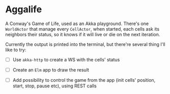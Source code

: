 Aggalife
=====

A Conway's Game of Life, used as an Akka playground. There's one `WorldActor` that manage every `CellActor`, when started, each cells ask its neighbors their status, so it knows if it will live or die on the next iteration.

Currently the output is printed into the terminal, but there're several thing I'll like to try:

- [ ] Use `akka-http` to create a WS with the cells' status
- [ ] Create an `Elm` app to draw the result
- [ ] Add possibility to control the game from the app (init cells' position, start, stop, pause etc), using REST calls

